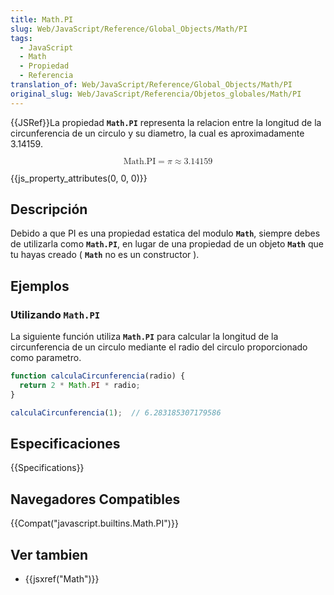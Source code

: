 ```yaml
---
title: Math.PI
slug: Web/JavaScript/Reference/Global_Objects/Math/PI
tags:
  - JavaScript
  - Math
  - Propiedad
  - Referencia
translation_of: Web/JavaScript/Reference/Global_Objects/Math/PI
original_slug: Web/JavaScript/Referencia/Objetos_globales/Math/PI
---
```


{{JSRef}}La propiedad **`Math.PI`** representa la relacion entre la longitud de la circunferencia de un circulo y su diametro, la cual es aproximadamente 3.14159.

<math display="block"><semantics><mrow><mstyle mathvariant="monospace"><mi>Math.PI</mi></mstyle><mo>=</mo><mi>π</mi><mo>≈</mo><mn>3.14159</mn></mrow><annotation encoding="TeX">\mathtt{\mi{Math.PI}} = \pi \approx 3.14159</annotation></semantics></math>

{{js_property_attributes(0, 0, 0)}}

## Descripción

Debido a que PI es una propiedad estatica del modulo **`Math`**, siempre debes de utilizarla como **`Math.PI`**, en lugar de una propiedad de un objeto **`Math`** que tu hayas creado ( **`Math`** no es un constructor ).

## Ejemplos

### Utilizando `Math.PI`

La siguiente función utiliza **`Math.PI`** para calcular la longitud de la circunferencia de un circulo mediante el radio del circulo proporcionado como parametro.

```js
function calculaCircunferencia(radio) {
  return 2 * Math.PI * radio;
}

calculaCircunferencia(1);  // 6.283185307179586
```

## Especificaciones

{{Specifications}}

## Navegadores Compatibles

{{Compat("javascript.builtins.Math.PI")}}

## Ver tambien

- {{jsxref("Math")}}
